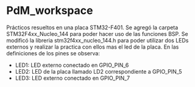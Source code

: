 # PdM_workspace

Prácticos resueltos en una placa STM32-F401. 
Se agregó la carpeta STM32F4xx_Nucleo_144 para poder hacer uso de las funciones BSP. 
Se modificó la libreria stm32f4xx_nucleo_144.h para poder utilizar dos LEDs externos y realizar la practica con ellos mas el led de la placa. 
En las definiciones de los pines se observa: 
- LED1: LED externo conectado en GPIO_PIN_6
- LED2: LED de la placa llamado LD2 correspondiente a GPIO_PIN_5
- LED3: LED externo conectado en GPIO_PIN_7
